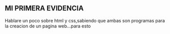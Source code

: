 ## MI PRIMERA EVIDENCIA

Hablare un poco sobre html y css,sabiendo que ambas son programas para la creacion de un pagina web...para esto 